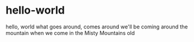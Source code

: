 # hello-world
hello, world
what goes around, comes around
we'll be coming around the mountain when we come
in the Misty Mountains old
